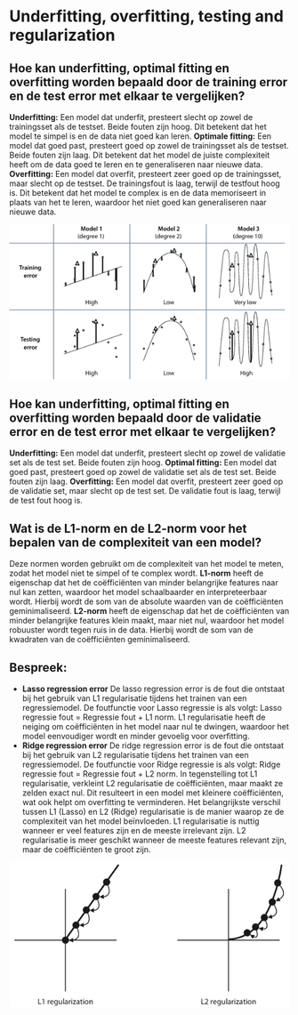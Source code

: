 # Underfitting, overfitting, testing and regularization

## Hoe kan underfitting, optimal fitting en overfitting worden bepaald door de training error en de test error met elkaar te vergelijken?
**Underfitting:** Een model dat underfit, presteert slecht op zowel de trainingsset als de testset. Beide fouten zijn hoog. Dit betekent dat het model te simpel is en de data niet goed kan leren.
**Optimale fitting:** Een model dat goed past, presteert goed op zowel de trainingsset als de testset. Beide fouten zijn laag. Dit betekent dat het model de juiste complexiteit heeft om de data goed te leren en te generaliseren naar nieuwe data.
**Overfitting:** Een model dat overfit, presteert zeer goed op de trainingsset, maar slecht op de testset. De trainingsfout is laag, terwijl de testfout hoog is. Dit betekent dat het model te complex is en de data memoriseert in plaats van het te leren, waardoor het niet goed kan generaliseren naar nieuwe data.

![VGL Training Error Testing Error](Images/VGLTrainTest.png)

## Hoe kan underfitting, optimal fitting en overfitting worden bepaald door de validatie error en de test error met elkaar te vergelijken?
**Underfitting:** Een model dat underfit, presteert slecht op zowel de validatie set als de test set. Beide fouten zijn hoog.
**Optimal fitting:** Een model dat goed past, presteert goed op zowel de validatie set als de test set. Beide fouten zijn laag.
**Overfitting:** Een model dat overfit, presteert zeer goed op de validatie set, maar slecht op de test set. De validatie fout is laag, terwijl de test fout hoog is.

## Wat is de L1-norm en de L2-norm voor het bepalen van de complexiteit van een model?
Deze normen worden gebruikt om de complexiteit van het model te meten, zodat het model niet te simpel of te complex wordt.
**L1-norm** heeft de eigenschap dat het de coëfficiënten van minder belangrijke features naar nul kan zetten, waardoor het model schaalbaarder en interpreteerbaar wordt. Hierbij wordt de som van de absolute waarden van de coëfficiënten geminimaliseerd.
**L2-norm** heeft de eigenschap dat het de coëfficiënten van minder belangrijke features klein maakt, maar niet nul, waardoor het model robuuster wordt tegen ruis in de data. Hierbij wordt de som van de kwadraten van de coëfficiënten geminimaliseerd.

## Bespreek:
- **Lasso regression error**
    De lasso regression error is de fout die ontstaat bij het gebruik van L1 regularisatie tijdens het trainen van een regressiemodel. De foutfunctie voor Lasso regressie is als volgt: Lasso regressie fout = Regressie fout + L1 norm. L1 regularisatie heeft de neiging om coëfficiënten in het model naar nul te dwingen, waardoor het model eenvoudiger wordt en minder gevoelig voor overfitting.
- **Ridge regression error**
    De ridge regression error is de fout die ontstaat bij het gebruik van L2 regularisatie tijdens het trainen van een regressiemodel. De foutfunctie voor Ridge regressie is als volgt: Ridge regressie fout = Regressie fout + L2 norm. In tegenstelling tot L1 regularisatie, verkleint L2 regularisatie de coëfficiënten, maar maakt ze zelden exact nul. Dit resulteert in een model met kleinere coëfficiënten, wat ook helpt om overfitting te verminderen.
Het belangrijkste verschil tussen L1 (Lasso) en L2 (Ridge) regularisatie is de manier waarop ze de complexiteit van het model beïnvloeden. L1 regularisatie is nuttig wanneer er veel features zijn en de meeste irrelevant zijn. L2 regularisatie is meer geschikt wanneer de meeste features relevant zijn, maar de coëfficiënten te groot zijn.

![L1&L2Graph](Images/L1&L2Graph.png)